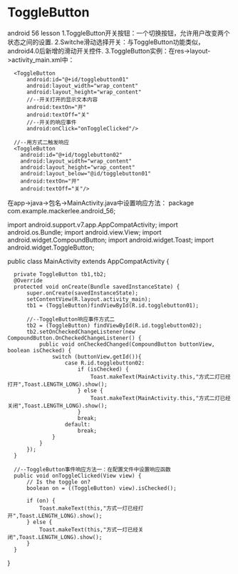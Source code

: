 # ToggleButton

android 56 lesson
1.ToggleButton开关按钮：一个切换按钮，允许用户改变两个状态之间的设置.
2.Switche滑动选择开关：与ToggleButton功能类似，android4.0后新增的滑动开关控件.
3.ToggleButton实例：在res->layout->activity_main.xml中：
  <?xml version="1.0" encoding="utf-8"?>
  <RelativeLayout xmlns:android="http://schemas.android.com/apk/res/android"
      xmlns:tools="http://schemas.android.com/tools"
      android:layout_width="match_parent"
      android:layout_height="match_parent"
      android:paddingBottom="@dimen/activity_vertical_margin"
      android:paddingLeft="@dimen/activity_horizontal_margin"
      android:paddingRight="@dimen/activity_horizontal_margin"
      android:paddingTop="@dimen/activity_vertical_margin"
      tools:context="com.example.mackerlee.android_56.MainActivity">
  
      <ToggleButton
          android:id="@+id/togglebutton01"
          android:layout_width="wrap_content"
          android:layout_height="wrap_content"
          //--开关打开的显示文本内容
          android:textOn="开"
          android:textOff="关"
          //--开关的响应事件
          android:onClick="onToggleClicked"/>
      
      //--用方式二触发响应
      <ToggleButton
        android:id="@+id/togglebutton02"
        android:layout_width="wrap_content"
        android:layout_height="wrap_content"
        android:layout_below="@id/togglebutton01"
        android:textOn="开"
        android:textOff="关"/>
  </RelativeLayout>
  
  在app->java->包名->MainActivity.java中设置响应方法：
  package com.example.mackerlee.android_56;

  import android.support.v7.app.AppCompatActivity;
  import android.os.Bundle;
  import android.view.View;
  import android.widget.CompoundButton;
  import android.widget.Toast;
  import android.widget.ToggleButton;
  
  public class MainActivity extends AppCompatActivity {
  
      private ToggleButton tb1,tb2;
      @Override
      protected void onCreate(Bundle savedInstanceState) {
          super.onCreate(savedInstanceState);
          setContentView(R.layout.activity_main);
          tb1 = (ToggleButton)findViewById(R.id.togglebutton01);
          
          //--ToggleButton响应事件方式二
          tb2 = (ToggleButton) findViewById(R.id.togglebutton02);
          tb2.setOnCheckedChangeListener(new CompoundButton.OnCheckedChangeListener() {
              public void onCheckedChanged(CompoundButton buttonView, boolean isChecked) {
                  switch (buttonView.getId()){
                      case R.id.togglebutton02:
                          if (isChecked) {
                              Toast.makeText(MainActivity.this,"方式二灯已经打开",Toast.LENGTH_LONG).show();
                          } else {
                              Toast.makeText(MainActivity.this,"方式二灯已经关闭",Toast.LENGTH_LONG).show();
                          }
                          break;
                      default:
                          break;
                  } 
              }
          });
      }
  
      //--ToggleButton事件响应方法一：在配置文件中设置响应函数
      public void onToggleClicked(View view) {
          // Is the toggle on?
          boolean on = ((ToggleButton) view).isChecked();
  
          if (on) {
              Toast.makeText(this,"方式一灯已经打开",Toast.LENGTH_LONG).show();
          } else {
              Toast.makeText(this,"方式一灯已经关闭",Toast.LENGTH_LONG).show();
          }
      }
  }
